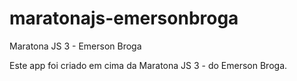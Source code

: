 # maratonajs-emersonbroga
Maratona JS 3 - Emerson Broga

Este app foi criado em cima da Maratona JS 3 - do Emerson Broga. 
